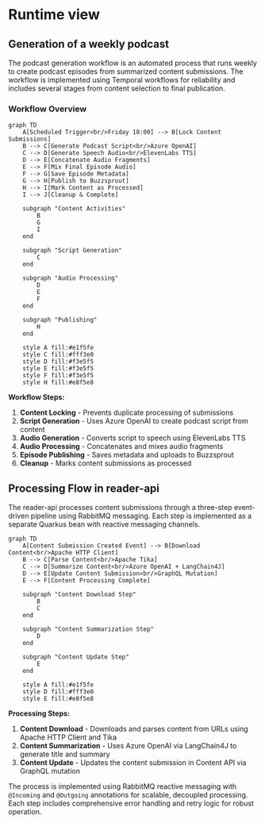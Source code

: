 # Runtime view

## Generation of a weekly podcast

The podcast generation workflow is an automated process that runs weekly to create podcast episodes from summarized content submissions. The workflow is implemented using Temporal workflows for reliability and includes several stages from content selection to final publication.

### Workflow Overview

```mermaid
graph TD
    A[Scheduled Trigger<br/>Friday 18:00] --> B[Lock Content Submissions]
    B --> C[Generate Podcast Script<br/>Azure OpenAI]
    C --> D[Generate Speech Audio<br/>ElevenLabs TTS]
    D --> E[Concatenate Audio Fragments]
    E --> F[Mix Final Episode Audio]
    F --> G[Save Episode Metadata]
    G --> H[Publish to Buzzsprout]
    H --> I[Mark Content as Processed]
    I --> J[Cleanup & Complete]

    subgraph "Content Activities"
        B
        G
        I
    end

    subgraph "Script Generation"
        C
    end

    subgraph "Audio Processing"
        D
        E
        F
    end

    subgraph "Publishing"
        H
    end

    style A fill:#e1f5fe
    style C fill:#fff3e0
    style D fill:#f3e5f5
    style E fill:#f3e5f5
    style F fill:#f3e5f5
    style H fill:#e8f5e8
```

**Workflow Steps:**
1. **Content Locking** - Prevents duplicate processing of submissions
2. **Script Generation** - Uses Azure OpenAI to create podcast script from content
3. **Audio Generation** - Converts script to speech using ElevenLabs TTS
4. **Audio Processing** - Concatenates and mixes audio fragments
5. **Episode Publishing** - Saves metadata and uploads to Buzzsprout
6. **Cleanup** - Marks content submissions as processed

## Processing Flow in reader-api

The reader-api processes content submissions through a three-step event-driven pipeline using RabbitMQ messaging. Each step is implemented as a separate Quarkus bean with reactive messaging channels.

```mermaid
graph TD
    A[Content Submission Created Event] --> B[Download Content<br/>Apache HTTP Client]
    B --> C[Parse Content<br/>Apache Tika]
    C --> D[Summarize Content<br/>Azure OpenAI + LangChain4J]
    D --> E[Update Content Submission<br/>GraphQL Mutation]
    E --> F[Content Processing Complete]

    subgraph "Content Download Step"
        B
        C
    end

    subgraph "Content Summarization Step"
        D
    end

    subgraph "Content Update Step"
        E
    end

    style A fill:#e1f5fe
    style D fill:#fff3e0
    style E fill:#e8f5e8
```

**Processing Steps:**
1. **Content Download** - Downloads and parses content from URLs using Apache HTTP Client and Tika
2. **Content Summarization** - Uses Azure OpenAI via LangChain4J to generate title and summary
3. **Content Update** - Updates the content submission in Content API via GraphQL mutation

The process is implemented using RabbitMQ reactive messaging with `@Incoming` and `@Outgoing` annotations for scalable, decoupled processing. Each step includes comprehensive error handling and retry logic for robust operation.
